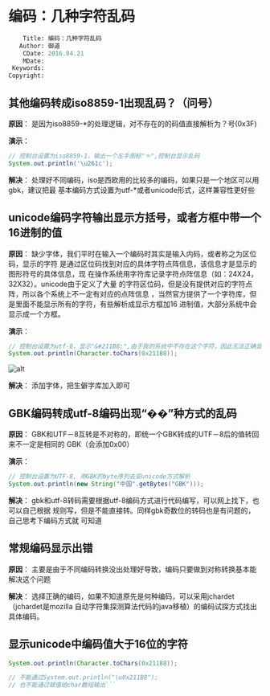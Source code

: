 # 编码：几种字符乱码

```meta
    Title: 编码：几种字符乱码
   Author: 御道
    CDate: 2016.04.21
    MDate:
 Keywords:
Copyright:
```

## 其他编码转成iso8859-1出现乱码？（问号）

**原因**：
是因为iso8859-*的处理逻辑，对不存在的的码值直接解析为？号(0x3F)

**演示**：

```Java
// 控制台设置为iso8859-1，输出一个左手图标"☜",控制台显示乱码
System.out.println('\u261c');
```

**解决**：
处理好不同编码，iso是西欧用的比较多的编码，如果只是一个地区可以用gbk，建议把最
基本编码方式设置为utf-*或者unicode形式，这样兼容性更好些

## unicode编码字符输出显示方括号，或者方框中带一个16进制的值

**原因**：
缺少字体，我们平时在输入一个编码时其实是输入内码，或者称之为区位码，显示的字符
是通过区位码找到对应的具体字符点阵信息，该信息才是显示的图形符号的具体信息，现
在操作系统用字符库记录字符点阵信息（如：24X24，32X32）。unicode由于定义了大量
的字符区位码，但是没有提供对应的字符点阵，所以各个系统上不一定有对应的点阵信息
，当然官方提供了一个字符库，但是里面不能显示所有的字符，有些解析成显示方框加16
进制值，大部分系统中会显示成一个方框。

**演示**：

```java
// 控制台设置为utf-8，显示"&#211B8;",由于我的系统中不存在这个字符，因此无法正确显示该字符
System.out.println(Character.toChars(0x211B8));
```

![alt](../../../assets/images/2019-05-23_1.png "字符图")

**解决**：
添加字体，把生僻字库加入即可

## GBK编码转成utf-8编码出现“��”种方式的乱码

**原因**：
GBK和UTF－8互转是不对称的，即统一个GBK转成的UTF－8后的值转回来不一定是相同的
GBK（会添加0x00）

**演示**：

```java
// 控制台设置为UTF-8, 用GBK的byte序列去安unicode方式解析
System.out.println(new String("中国".getBytes("GBK")));
```

**解决**：
gbk和utf-8转码需要根据utf-8编码方式进行代码编写，可以网上找下，也可以自己根据
规则写，但是不能直接转。同样gbk奇数位的转码也是有问题的，自己思考下编码方式就
可知道

## 常规编码显示出错

**原因**：
主要是由于不同编码转换没出处理好导致，编码只要做到对称转换基本能解决这个问题

**解决**：
选择正确的编码，如果不知道原先是何种编码，可以采用jchardet（jchardet是mozilla
自动字符集探测算法代码的java移植）的编码试探方式找出具体编码。

## 显示unicode中编码值大于16位的字符

```java
System.out.println(Character.toChars(0x211B8));

// 不能通过System.out.println("\u0x211B8");
// 也不能通过赋值给char数组输出```
```